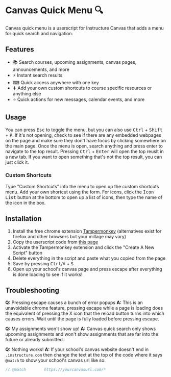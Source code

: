 # Canvas Quick Menu 🔍
Canvas quick menu is a userscript for Instructure Canvas that adds a menu for quick search and navigation.

## Features
- 📚 Search courses, upcoming assignments, canvas pages, announcements, and more
- ⚡ Instant search results
- ⌨ Quick access anywhere with one key
- ➕ Add your own custom shortcuts to course specific resources or anything else
- ⭐ Quick actions for new messages, calendar events, and more

## Usage
You can press <kbd>Esc</kbd> to toggle the menu, but you can also use <kbd>Ctrl</kbd> + <kbd>Shift</kbd> + <kbd>P</kbd>. If it's not opening, check to see if there are any embedded webpages on the page and make sure they don't have focus by clicking somewhere on the main page. Once the menu is open, search anything and press enter to navigate to the top result. Pressing <kbd>Ctrl</kbd> + <kbd>Enter</kbd> will open the top reuslt in a new tab. If you want to open something that's not the top result, you can just click it.

### Custom Shortcuts
Type "Custom Shortcuts" into the menu to open up the custom shortcuts menu. Add your own shortcut using the form. For icons, click the <kbd>Icon List</kbd> button at the bottom to open up a list of icons, then type the name of the icon in the box.

## Installation

1. Install the free chrome extension [Tampermonkey](https://chrome.google.com/webstore/detail/tampermonkey/dhdgffkkebhmkfjojejmpbldmpobfkfo) (alternatives exist for firefox and other browsers but your millage may vary)
2. Copy the userscript code from [this page](https://raw.githubusercontent.com/pikapower9080/canvas-quickmenu/main/userscript.js)
3. Activate the Tampermonkey extension and click the "Create A New Script" button
4. Delete everything in the script and paste what you copied from the page
5. Save by pressing <kbd>Ctrl</kbd>/<kbd>⌘</kbd> + <kbd>S</kbd>
6. Open up your school's canvas page and press escape after everything is done loading to see if it works!

## Troubleshooting
**Q:** Pressing escape causes a bunch of error popups 
**A:** This is an unavoidable chrome feature, pressing escape while a page is loading does the equivalent of pressing the X icon that the reload button turns into which causes errors. Wait until the page is fully loaded before pressing escape.

**Q:** My assignments won't show up!
**A:** Canvas quick search only shows upcoming assignments and won't show assignments that are far into the future or already submitted.

**Q:** Nothing works!
**A:** If your school's canvas website doesn't end in `.instructure.com` then change the text at the top of the code where it says `@match` to show your school's canvas url like so:
```javascript
// @match        https://yourcanvasurl.com/*
```
